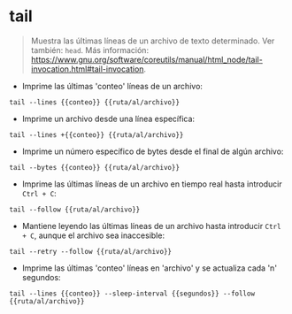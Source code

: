 # tail

> Muestra las últimas líneas de un archivo de texto determinado.
> Ver también: `head`.
> Más información: <https://www.gnu.org/software/coreutils/manual/html_node/tail-invocation.html#tail-invocation>.

- Imprime las últimas 'conteo' líneas de un archivo:

`tail --lines {{conteo}} {{ruta/al/archivo}}`

- Imprime un archivo desde una línea específica:

`tail --lines +{{conteo}} {{ruta/al/archivo}}`

- Imprime un número específico de bytes desde el final de algún archivo:

`tail --bytes {{conteo}} {{ruta/al/archivo}}`

- Imprime las últimas líneas de un archivo en tiempo real hasta introducir `Ctrl + C`:

`tail --follow {{ruta/al/archivo}}`

- Mantiene leyendo las últimas líneas de un archivo hasta introducir `Ctrl + C`, aunque el archivo sea inaccesible:

`tail --retry --follow {{ruta/al/archivo}}`

- Imprime las últimas 'conteo' líneas en 'archivo' y se actualiza cada 'n' segundos:

`tail --lines {{conteo}} --sleep-interval {{segundos}} --follow {{ruta/al/archivo}}`
